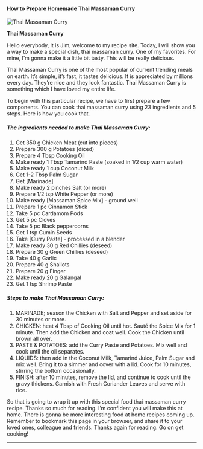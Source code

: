             

#### How to Prepare Homemade Thai Massaman Curry

![Thai Massaman Curry](https://img-global.cpcdn.com/recipes/c60884cbdaea46eb/751x532cq70/thai-massaman-curry-recipe-main-photo.jpg)

**Thai Massaman Curry**

Hello everybody, it is Jim, welcome to my recipe site. Today, I will show you a way to make a special dish, thai massaman curry. One of my favorites. For mine, I’m gonna make it a little bit tasty. This will be really delicious.

Thai Massaman Curry is one of the most popular of current trending meals on earth. It’s simple, it’s fast, it tastes delicious. It is appreciated by millions every day. They’re nice and they look fantastic. Thai Massaman Curry is something which I have loved my entire life.

To begin with this particular recipe, we have to first prepare a few components. You can cook thai massaman curry using 23 ingredients and 5 steps. Here is how you cook that.

##### The ingredients needed to make Thai Massaman Curry:

1.  Get 350 g Chicken Meat (cut into pieces)
2.  Prepare 300 g Potatoes (diced)
3.  Prepare 4 Tbsp Cooking Oil
4.  Make ready 1 Tbsp Tamarind Paste (soaked in 1/2 cup warm water)
5.  Make ready 1 cup Coconut Milk
6.  Get 1-2 Tbsp Palm Sugar
7.  Get \[Marinade\]
8.  Make ready 2 pinches Salt (or more)
9.  Prepare 1/2 tsp White Pepper (or more)
10.  Make ready \[Massaman Spice Mix\] - ground well
11.  Prepare 1 pc Cinnamon Stick
12.  Take 5 pc Cardamom Pods
13.  Get 5 pc Cloves
14.  Take 5 pc Black peppercorns
15.  Get 1 tsp Cumin Seeds
16.  Take \[Curry Paste\] - processed in a blender
17.  Make ready 30 g Red Chillies (deseed)
18.  Prepare 30 g Green Chillies (deseed)
19.  Take 40 g Garlic
20.  Prepare 40 g Shallots
21.  Prepare 20 g Finger
22.  Make ready 20 g Galangal
23.  Get 1 tsp Shrimp Paste

##### Steps to make Thai Massaman Curry:

1.  MARINADE; season the Chicken with Salt and Pepper and set aside for 30 minutes or more.
2.  CHICKEN: heat 4 Tbsp of Cooking Oil until hot. Sauté the Spice Mix for 1 minute. Then add the Chicken and coat well. Cook the Chicken until brown all over.
3.  PASTE & POTATOES: add the Curry Paste and Potatoes. Mix well and cook until the oil separates.
4.  LIQUIDS: then add in the Coconut Milk, Tamarind Juice, Palm Sugar and mix well. Bring it to a simmer and cover with a lid. Cook for 10 minutes, stirring the bottom occasionally.
5.  FINISH: after 10 minutes, remove the lid, and continue to cook until the gravy thickens. Garnish with Fresh Coriander Leaves and serve with rice.

So that is going to wrap it up with this special food thai massaman curry recipe. Thanks so much for reading. I’m confident you will make this at home. There is gonna be more interesting food at home recipes coming up. Remember to bookmark this page in your browser, and share it to your loved ones, colleague and friends. Thanks again for reading. Go on get cooking!

* * *